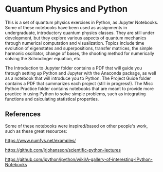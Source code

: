 # Quantum Physics and Python
This is a set of quantum physics exercises in Python, as Jupyter Notebooks.  Some of these notebooks have been used as assignments in undergraduate, introductory quantum physics classes.  They are still under development, but they explore various aspects of quantum mechanics through numerical computation and visualization.  Topics include time evolution of eigenstates and superpositions, transfer matrices, the simple harmonic oscillator, change of bases, the shooting method for numerically solving the Schrodinger equation, etc.

The Introduction to Jupyter folder contains a PDF that will guide you through setting up Python and Jupyter with the Anaconda package, as well as a notebook that will introduce you to Python.  The Project Guide folder contains a PDF that summarizes each project (still in progress!). The Misc Python Practice folder contains notebooks that are meant to provide more practice in using Python to solve simple problems, such as integrating functions and calculating statistical properties.

## References
Some of these notebooks were inspired/based on other people's work, such as these great resources:

https://www.numfys.net/examples/

https://github.com/jrjohansson/scientific-python-lectures

https://github.com/ipython/ipython/wiki/A-gallery-of-interesting-IPython-Notebooks
